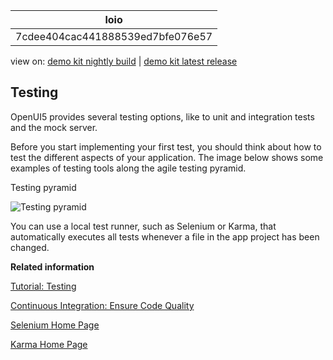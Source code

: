 <!-- loio7cdee404cac441888539ed7bfe076e57 -->

| loio |
| -----|
| 7cdee404cac441888539ed7bfe076e57 |

<div id="loio">

view on: [demo kit nightly build](https://openui5nightly.hana.ondemand.com/#/topic/7cdee404cac441888539ed7bfe076e57) | [demo kit latest release](https://openui5.hana.ondemand.com/#/topic/7cdee404cac441888539ed7bfe076e57)</div>

## Testing

OpenUI5 provides several testing options, like to unit and integration tests and the mock server.

Before you start implementing your first test, you should think about how to test the different aspects of your application. The image below shows some examples of testing tools along the agile testing pyramid.

   
  
Testing pyramid<a name="loio7cdee404cac441888539ed7bfe076e57__fig_u2g_t2y_2t"/>

 ![](loio88758c3b4ad94e9ca6508d106fe66972_LowRes.png "Testing pyramid") 

You can use a local test runner, such as Selenium or Karma, that automatically executes all tests whenever a file in the app project has been changed.

**Related information**  


[Tutorial: Testing](Testing_291c912.md)

[Continuous Integration: Ensure Code Quality](Continuous_Integration_Ensure_Code_Quality__fe7a158.md)

[Selenium Home Page](http://docs.seleniumhq.org/)

[Karma Home Page](https://www.npmjs.com/package/karma)

